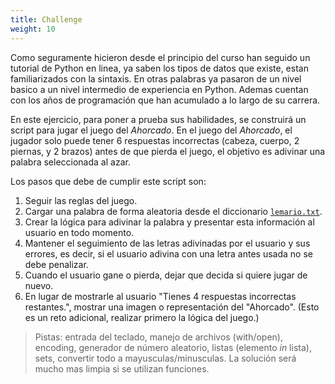 ```yaml
---
title: Challenge
weight: 10
---
```


Como seguramente hicieron desde el principio del curso han seguido un tutorial de Python en linea, ya saben los tipos de datos que existe, estan familiarizados con la sintaxis. En otras palabras ya pasaron de un nivel basico a un nivel intermedio de experiencia en Python. Ademas cuentan con los años de programación que han acumulado a lo largo de su carrera.

En este ejercicio, para poner a prueba sus habilidades, se construirá un script para jugar el juego del _Ahorcado_. En el juego del _Ahorcado_, el jugador solo puede tener 6 respuestas incorrectas (cabeza, cuerpo, 2 piernas, y 2 brazos) antes de que pierda el juego, el objetivo es adivinar una palabra seleccionada al azar.

Los pasos que debe de cumplir este script son:

1. Seguir las reglas del juego.
2. Cargar una palabra de forma aleatoria desde el diccionario [`lemario.txt`](lemario.txt).
3. Crear la lógica para adivinar la palabra y presentar esta información al usuario en todo momento.
4. Mantener el seguimiento de las letras adivinadas por el usuario y sus errores, es decir, si el usuario adivina con una letra antes usada no se debe penalizar.
5. Cuando el usuario gane o pierda, dejar que decida si quiere jugar de nuevo.
6. En lugar de mostrarle al usuario "Tienes 4 respuestas incorrectas restantes.", mostrar una imagen o representación del "Ahorcado". (Esto es un reto adicional, realizar primero la lógica del juego.)

> Pistas: entrada del teclado, manejo de archivos (with/open), encoding, generador de número aleatorio, listas (elemento _in_ lista), sets, convertir todo a mayusculas/minusculas. La solución será mucho mas limpia si se utilizan funciones.
